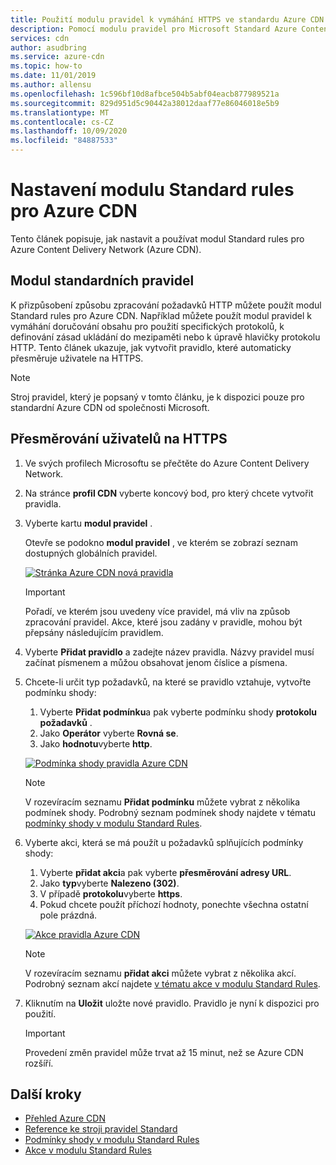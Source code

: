 ```yaml
---
title: Použití modulu pravidel k vymáhání HTTPS ve standardu Azure CDN | Microsoft Docs
description: Pomocí modulu pravidel pro Microsoft Standard Azure Content Delivery Network (Azure CDN) můžete přizpůsobit způsob, jakým Azure CDN zpracovává požadavky HTTP, včetně blokování doručování určitých typů obsahu, definování zásad ukládání do mezipaměti a změny hlaviček protokolu HTTP. V tomto článku se dozvíte, jak vytvořit pravidlo pro přesměrování uživatelů na HTTPS.
services: cdn
author: asudbring
ms.service: azure-cdn
ms.topic: how-to
ms.date: 11/01/2019
ms.author: allensu
ms.openlocfilehash: 1c596bf10d8afbce504b5abf04eacb877989521a
ms.sourcegitcommit: 829d951d5c90442a38012daaf77e86046018e5b9
ms.translationtype: MT
ms.contentlocale: cs-CZ
ms.lasthandoff: 10/09/2020
ms.locfileid: "84887533"
---
```

# <a name="set-up-the-standard-rules-engine-for-azure-cdn"></a>Nastavení modulu Standard rules pro Azure CDN

Tento článek popisuje, jak nastavit a používat modul Standard rules pro Azure Content Delivery Network (Azure CDN).

## <a name="standard-rules-engine"></a>Modul standardních pravidel

K přizpůsobení způsobu zpracování požadavků HTTP můžete použít modul Standard rules pro Azure CDN. Například můžete použít modul pravidel k vymáhání doručování obsahu pro použití specifických protokolů, k definování zásad ukládání do mezipaměti nebo k úpravě hlavičky protokolu HTTP. Tento článek ukazuje, jak vytvořit pravidlo, které automaticky přesměruje uživatele na HTTPS. 

> [!NOTE]
> Stroj pravidel, který je popsaný v tomto článku, je k dispozici pouze pro standardní Azure CDN od společnosti Microsoft. 

## <a name="redirect-users-to-https"></a>Přesměrování uživatelů na HTTPS

1. Ve svých profilech Microsoftu se přečtěte do Azure Content Delivery Network.

1. Na stránce **profil CDN** vyberte koncový bod, pro který chcete vytvořit pravidla.
  
1. Vyberte kartu **modul pravidel** .
   
    Otevře se podokno **modul pravidel** , ve kterém se zobrazí seznam dostupných globálních pravidel. 
   
    [![Stránka Azure CDN nová pravidla](./media/cdn-standard-rules-engine/cdn-new-rule.png)](./media/cdn-standard-rules-engine/cdn-new-rule.png#lightbox)
   
   > [!IMPORTANT]
   > Pořadí, ve kterém jsou uvedeny více pravidel, má vliv na způsob zpracování pravidel. Akce, které jsou zadány v pravidle, mohou být přepsány následujícím pravidlem.
   >

1. Vyberte **Přidat pravidlo** a zadejte název pravidla. Názvy pravidel musí začínat písmenem a můžou obsahovat jenom číslice a písmena.

1. Chcete-li určit typ požadavků, na které se pravidlo vztahuje, vytvořte podmínku shody:
    1. Vyberte **Přidat podmínku**a pak vyberte podmínku shody **protokolu požadavků** .
    1. Jako **Operátor** vyberte **Rovná se**.
    1. Jako **hodnotu**vyberte **http**.
   
   [![Podmínka shody pravidla Azure CDN](./media/cdn-standard-rules-engine/cdn-match-condition.png)](./media/cdn-standard-rules-engine/cdn-match-condition.png#lightbox)
   
   > [!NOTE]
   > V rozevíracím seznamu **Přidat podmínku** můžete vybrat z několika podmínek shody. Podrobný seznam podmínek shody najdete v tématu [podmínky shody v modulu Standard Rules](cdn-standard-rules-engine-match-conditions.md).
   
1. Vyberte akci, která se má použít u požadavků splňujících podmínky shody:
   1. Vyberte **přidat akci**a pak vyberte **přesměrování adresy URL**.
   1. Jako **typ**vyberte **Nalezeno (302)**.
   1. V případě **protokolu**vyberte **https**.
   1. Pokud chcete použít příchozí hodnoty, ponechte všechna ostatní pole prázdná.
   
   [![Akce pravidla Azure CDN](./media/cdn-standard-rules-engine/cdn-action.png)](./media/cdn-standard-rules-engine/cdn-action.png#lightbox)
   
   > [!NOTE]
   > V rozevíracím seznamu **přidat akci** můžete vybrat z několika akcí. Podrobný seznam akcí najdete [v tématu akce v modulu Standard Rules](cdn-standard-rules-engine-actions.md).

6. Kliknutím na **Uložit** uložte nové pravidlo. Pravidlo je nyní k dispozici pro použití.
   
   > [!IMPORTANT]
   > Provedení změn pravidel může trvat až 15 minut, než se Azure CDN rozšíří.
   >
   

## <a name="next-steps"></a>Další kroky

- [Přehled Azure CDN](cdn-overview.md)
- [Reference ke stroji pravidel Standard](cdn-standard-rules-engine-reference.md)
- [Podmínky shody v modulu Standard Rules](cdn-standard-rules-engine-match-conditions.md)
- [Akce v modulu Standard Rules](cdn-standard-rules-engine-actions.md)
